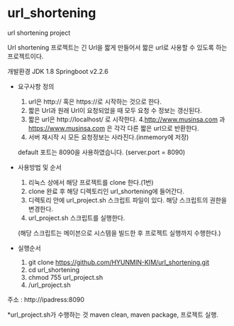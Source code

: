# url_shortening
url shortening project

Url shortening 프로젝트는 긴 Url을 짧게 만들어서 짧은 url로 사용할 수 있도록 하는 프로젝트이다.


개발환경
JDK 1.8
Springboot v2.2.6


* 요구사항 정의
  1. url은 http:// 혹은 https://로 시작하는 것으로 한다.
  2. 짧은 Url과 원래 Url이 요청되었을 때 모두 요청 수 정보는 갱신된다.
  3. 짧은 url은 http://localhost/ 로 시작한다.
  4.http://www.musinsa.com 과 https://www.musinsa.com 은 각각 다른 짧은 url으로 반환한다.
  5. 서버 재시작 시 모든 요청정보는 사라진다.(inmemory에 저장)
  
  default 포트는 8090을 사용하였습니다. (server.port = 8090)
  
 * 사용방법 및 순서 
      1. 리눅스 상에서 해당 프로젝트를 clone 한다.(1번)
      2. clone 완료 후 해당 디렉토리인 url_shortening에 들어간다.
      3. 디렉토리 안에 url_project.sh 스크립트 파일이 있다. 해당 스크립트의 권한을 변경한다.
      4. url_project.sh 스크립트를 실행한다.
      
      (해당 스크립트는 메이븐으로 시스템을 빌드한 후 프로젝트 실행까지 수행한다.)
      
      
 * 실행순서
      1. git clone https://github.com/HYUNMIN-KIM/url_shortening.git
      2. cd url_shortening
      3. chmod 755 url_project.sh
      4. /url_project.sh
 
 
주소 : http://ipadress:8090
 
*url_project.sh가 수행하는 것
maven clean,
maven package, 
프로젝트 실행.
      
      
